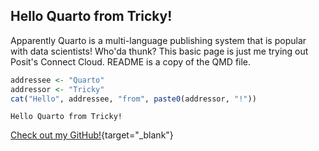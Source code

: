 ## Hello Quarto from Tricky!

Apparently Quarto is a multi-language publishing system that is popular with data scientists! Who'da thunk? This basic page is just me trying out Posit's Connect Cloud. README is a copy of the QMD file.

```r
addressee <- "Quarto"
addressor <- "Tricky"
cat("Hello", addressee, "from", paste0(addressor, "!"))
```

`Hello Quarto from Tricky!`

[Check out my GitHub!](https://www.github.com/patrickholley){target="_blank"}
